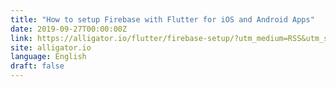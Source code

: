 ```yaml
---
title: "How to setup Firebase with Flutter for iOS and Android Apps"
date: 2019-09-27T00:00:00Z
link: https://alligator.io/flutter/firebase-setup/?utm_medium=RSS&utm_source=news.12bit.vn
site: alligator.io
language: English
draft: false
---
```


